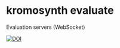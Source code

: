 # kromosynth evaluate

Evaluation servers (WebSocket)

[![DOI](https://zenodo.org/badge/698312039.svg)](https://zenodo.org/doi/10.5281/zenodo.10228947)
